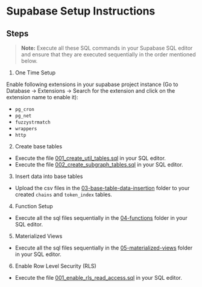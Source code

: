 # Supabase Setup Instructions

## Steps

> **Note:** Execute all these SQL commands in your Supabase SQL editor and ensure that they are executed sequentially in the order mentioned below.

1. One Time Setup

Enable following extensions in your supabase project instance (Go to Database -> Extensions -> Search for the extension and click on the extension name to enable it):

- `pg_cron`
- `pg_net`
- `fuzzystrmatch`
- `wrappers`
- `http`

2. Create base tables

- Execute the file [001_create_util_tables.sql](./02-base-table-creation/001_create_util_tables.sql) in your SQL editor.
- Execute the file [002_create_subgraph_tables.sql](./02-base-table-creation/002_create_subgraph_tables.sql) in your SQL editor.

3. Insert data into base tables

- Upload the csv files in the [03-base-table-data-insertion](./03-base-table-data-insertion/) folder to your created `chains` and `token_index` tables.

4. Function Setup

- Execute all the sql files sequentially in the [04-functions](./04-functions/) folder in your SQL editor.

5. Materialized Views

- Execute all the sql files sequentially in the [05-materialized-views](./05-materialized-views/) folder in your SQL editor.

6. Enable Row Level Security (RLS)

- Execute the file [001_enable_rls_read_access.sql](./06-security/001_enable_rls_read_access.sql) in your SQL editor.
